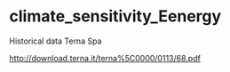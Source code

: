 # climate_sensitivity_Eenergy



Historical data Terna Spa

http://download.terna.it/terna%5C0000/0113/68.pdf

